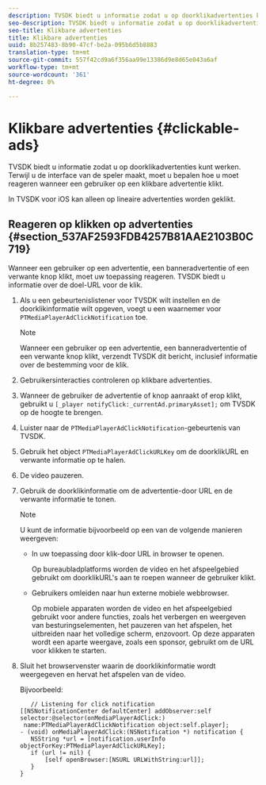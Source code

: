 ```yaml
---
description: TVSDK biedt u informatie zodat u op doorklikadvertenties kunt werken. Terwijl u de interface van de speler maakt, moet u bepalen hoe u moet reageren wanneer een gebruiker op een klikbare advertentie klikt.
seo-description: TVSDK biedt u informatie zodat u op doorklikadvertenties kunt werken. Terwijl u de interface van de speler maakt, moet u bepalen hoe u moet reageren wanneer een gebruiker op een klikbare advertentie klikt.
seo-title: Klikbare advertenties
title: Klikbare advertenties
uuid: 8b257483-8b90-47cf-be2a-095b6d5b8883
translation-type: tm+mt
source-git-commit: 557f42cd9a6f356aa99e13386d9e8d65e043a6af
workflow-type: tm+mt
source-wordcount: '361'
ht-degree: 0%

---
```



# Klikbare advertenties {#clickable-ads}

TVSDK biedt u informatie zodat u op doorklikadvertenties kunt werken. Terwijl u de interface van de speler maakt, moet u bepalen hoe u moet reageren wanneer een gebruiker op een klikbare advertentie klikt.

In TVSDK voor iOS kan alleen op lineaire advertenties worden geklikt.

## Reageren op klikken op advertenties {#section_537AF2593FDB4257B81AAE2103B0C719}

Wanneer een gebruiker op een advertentie, een banneradvertentie of een verwante knop klikt, moet uw toepassing reageren. TVSDK biedt u informatie over de doel-URL voor de klik.

1. Als u een gebeurtenislistener voor TVSDK wilt instellen en de doorklikinformatie wilt opgeven, voegt u een waarnemer voor `PTMediaPlayerAdClickNotification` toe.

   >[!NOTE]
   >
   >Wanneer een gebruiker op een advertentie, een banneradvertentie of een verwante knop klikt, verzendt TVSDK dit bericht, inclusief informatie over de bestemming voor de klik.

1. Gebruikersinteracties controleren op klikbare advertenties.
1. Wanneer de gebruiker de advertentie of knop aanraakt of erop klikt, gebruikt u `[_player notifyClick:_currentAd.primaryAsset];` om TVSDK op de hoogte te brengen.
1. Luister naar de `PTMediaPlayerAdClickNotification`-gebeurtenis van TVSDK.
1. Gebruik het object `PTMediaPlayerAdClickURLKey` om de doorklikURL en verwante informatie op te halen.
1. De video pauzeren.
1. Gebruik de doorklikinformatie om de advertentie-door URL en de verwante informatie te tonen.

   >[!NOTE]
   >
   >U kunt de informatie bijvoorbeeld op een van de volgende manieren weergeven:

   * In uw toepassing door klik-door URL in browser te openen.

      Op bureaubladplatforms worden de video en het afspeelgebied gebruikt om doorklikURL&#39;s aan te roepen wanneer de gebruiker klikt.
   * Gebruikers omleiden naar hun externe mobiele webbrowser.

      Op mobiele apparaten worden de video en het afspeelgebied gebruikt voor andere functies, zoals het verbergen en weergeven van besturingselementen, het pauzeren van het afspelen, het uitbreiden naar het volledige scherm, enzovoort. Op deze apparaten wordt een aparte weergave, zoals een sponsor, gebruikt om de URL voor klikken te starten.

1. Sluit het browservenster waarin de doorklikinformatie wordt weergegeven en hervat het afspelen van de video.

   Bijvoorbeeld:

   ```
      // Listening for click notification  
   [[NSNotificationCenter defaultCenter] addObserver:self selector:@selector(onMediaPlayerAdClick:)  
    name:PTMediaPlayerAdClickNotification object:self.player]; 
   - (void) onMediaPlayerAdClick:(NSNotification *) notification { 
      NSString *url = [notification.userInfo objectForKey:PTMediaPlayerAdClickURLKey];  
      if (url != nil) { 
          [self openBrowser:[NSURL URLWithString:url]]; 
      } 
   } 
   ```
